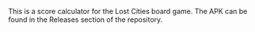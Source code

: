 This is a score calculator for the Lost Cities board game. The APK can be found in the Releases section of the repository.
